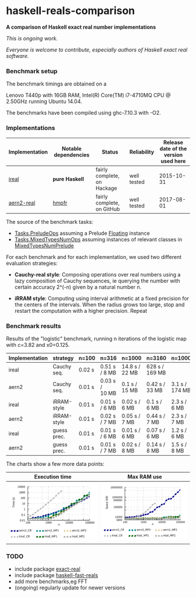 # haskell-reals-comparison

__A comparison of Haskell exact real number implementations__

_This is ongoing work._

_Everyone is welcome to contribute, especially authors of Haskell exact real software._

### Benchmark setup

The benchmark timings are obtained on a
<!-- Dell Inspiron 15R with 16GB RAM,
Intel(R) Core(TM) i7-3632QM CPU @ 2.20GHz running Ubuntu 14.04. -->
Lenovo T440p with 16GB RAM,
Intel(R) Core(TM) i7-4710MQ CPU @ 2.50GHz running Ubuntu 14.04.

The benchmarks have been compiled using ghc-7.10.3 with -O2.

<!-- Each benchmark has been executed repeatedly until 3 consecutive times the results have fluctuated for less than 5%. -->

### Implementations

| Implementation | Notable dependencies | Status | Reliability | Release date of the version used here |
| ----- | ----- | ----- | ----- | ----- |
| [ireal](https://hackage.haskell.org/package/ireal) | __pure Haskell__ | fairly complete, on Hackage | well tested | 2015-10-31 |
| [aern2-real](https://github.com/michalkonecny/aern2/aern2-real) | [hmpfr](https://hackage.haskell.org/package/hmpfr) | fairly complete, on GitHub | well tested | 2017-08-01 |

The source of the benchmark tasks:  
* [Tasks.PreludeOps](https://github.com/michalkonecny/haskell-reals-comparison/blob/master/src/Tasks/PreludeOps.hs) assuming a Prelude [Floating](https://hackage.haskell.org/package/base/docs/Prelude.html#t:Floating) instance
* [Tasks.MixedTypesNumOps](https://github.com/michalkonecny/haskell-reals-comparison/blob/master/src/Tasks/MixedTypesNumOps.hs) assuming instances of relevant classes in [MixedTypesNumPrelude](https://hackage.haskell.org/package/mixed-types-num/docs/MixedTypesNumPrelude.html)

For each benchmark and for each implementation, we used two different evaluation strategies:

* __Cauchy-real style__: Composing operations over real numbers using a lazy composition of Cauchy sequences, ie querying the number with certain accuracy 2^(-n) given by a natural number n.

* __iRRAM style__: Computing using interval arithmetic at a fixed precision for the centers of the intervals.  When the radius grows too large, stop and restart the computation with a higher precision.  Repeat

### Benchmark results

Results of the "logistic" benchmark, running n iterations of the logistic map with c=3.82 and x0=0.125.

| Implementation | strategy | n=100 | n=316 | n=1000 | n=3160 | n=10000  | n=31600 | n=100000 |
| -------- | ------ | ---- | ---- | ---- | ---- | ---- | ---- | ---- |
| ireal | Cauchy seq. | 0.02 s | 0.51 s / 8&nbsp;MB  | 14.8 s / 22&nbsp;MB  | 628 s / 169&nbsp;MB | | | |
| aern2 | Cauchy seq. | 0.01 s | 0.03 s / 10&nbsp;MB | 0.1 s  / 15&nbsp;MB  | 0.42 s / 33&nbsp;MB | 3.1 s / 174&nbsp;MB |  18 s / 683&nbsp;MB | 178 s / 5.3&nbsp;GB | 
| ireal | iRRAM-style | 0.01 s | 0.01 s / 6&nbsp;MB  | 0.02 s  / 6&nbsp;MB  | 0.1 s  / 6&nbsp;MB  | 2.3 s / 6&nbsp;MB   | 51 s / 7&nbsp;MB   | 387 s / 9&nbsp;MB   |
| aern2 | iRRAM-style | 0.01 s | 0.02 s / 7&nbsp;MB  | 0.05 s  / 7&nbsp;MB  | 0.44 s  / 7&nbsp;MB  | 2.3 s /  7&nbsp;MB  | 43 s /  11&nbsp;MB | 903 s / 15&nbsp;MB |
| ireal | guess prec. | 0.01 s | 0.01 s / 6&nbsp;MB  | 0.01 s  / 6&nbsp;MB  | 0.07 s / 6&nbsp;MB  | 1.2 s / 6&nbsp;MB   | 18 s / 6&nbsp;MB   | 280 s / 9&nbsp;MB   |
| aern2 | guess prec. | 0.01 s | 0.01 s / 7&nbsp;MB  | 0.02 s  / 8&nbsp;MB  | 0.14 s  / 8&nbsp;MB  | 1.5 s /  8&nbsp;MB  |  20 s /  10&nbsp;MB |  300 s / 11&nbsp;MB |

The charts show a few more data points:

| Execution time | Max RAM use |
| :---: | :---: |
| <img src="benchmarks/charts/logistic-time.png?raw=true" width="300"> | <img src="benchmarks/charts/logistic-space.png?raw=true" width="300"> |

### TODO
* include package [exact-real](https://hackage.haskell.org/package/exact-real)
* include package [haskell-fast-reals](https://github.com/comius/haskell-fast-reals)
* add more benchmarks,eg FFT
* (ongoing) regularly update for newer versions
